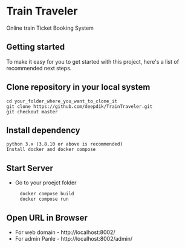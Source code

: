 # Train Traveler

Online train Ticket Booking System

## Getting started

To make it easy for you to get started with this project, here's a list of recommended next steps.

## Clone repository in your local system

```
cd your_folder_where_you_want_to_clone_it
git clone https://github.com/deepdik/TrainTraveler.git
git checkout master
```


## Install dependency
```
python 3.x (3.8.10 or above is recommended)
Install docker and docker compose
```


## Start Server
- Go to your proejct folder
```
     docker compose build
     docker compose run
```

## Open URL in Browser

- For web domain - http://localhost:8002/
- For admin Panle - http://localhost:8002/admin/

